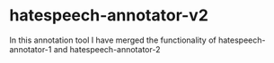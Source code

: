 # hatespeech-annotator-v2
In this annotation tool I have merged the functionality of hatespeech-annotator-1 and hatespeech-annotator-2 
